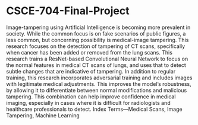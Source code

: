 # CSCE-704-Final-Project

Image-tampering using Artificial Intelligence is becoming more prevalent in society. While the common focus is on fake scenarios of public figures, a less common, but concerning possibility is medical-image tampering. This research focuses on the detection of tampering of CT scans, specifically when cancer has been added or removed from the lung scans. This research trains a ResNet-based Convolutional Neural Network to focus on the normal features in medical CT scans of lungs, and uses that to detect subtle changes that are indicative of tampering. In addition to regular training, this research incorporates adversarial training and includes images with legitimate medical adjustments. This improves the model’s robustness, by allowing it to differentiate between normal modifications and malicious tampering. This combination can help improve confidence in medical imaging, especially in cases where it is difficult for radiologists and healthcare professionals to detect.
Index Terms—Medical Scans, Image Tampering, Machine Learning
